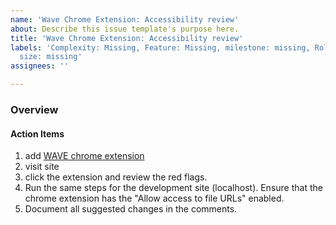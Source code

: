 ```yaml
---
name: 'Wave Chrome Extension: Accessibility review'
about: Describe this issue template's purpose here.
title: 'Wave Chrome Extension: Accessibility review'
labels: 'Complexity: Missing, Feature: Missing, milestone: missing, Role: missing,
  size: missing'
assignees: ''

---
```


### Overview

#### Action Items
1. add [WAVE chrome extension](https://chrome.google.com/webstore/detail/wave-evaluation-tool/jbbplnpkjmmeebjpijfedlgcdilocofh)
2. visit site
3. click the extension and review the red flags.
4. Run the same steps for the development site (localhost). Ensure that the chrome extension has the "Allow access to file URLs" enabled.
5. Document all suggested changes in the comments.

